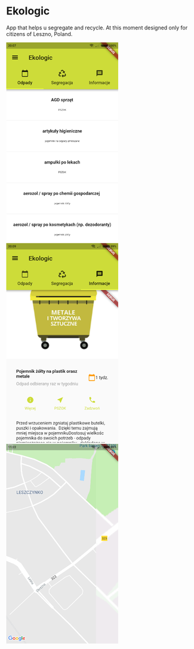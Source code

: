 # Ekologic

App that helps u segregate and recycle.
At this moment designed only for citizens of Leszno, Poland.

![Preview](https://github.com/wvytz/eko_logic/blob/master/list_of.png?raw=true) ![Preview1](https://raw.githubusercontent.com/wvytz/eko_logic/master/expanded_view.png) ![Preview2](https://raw.githubusercontent.com/wvytz/eko_logic/master/map_widget.png)
